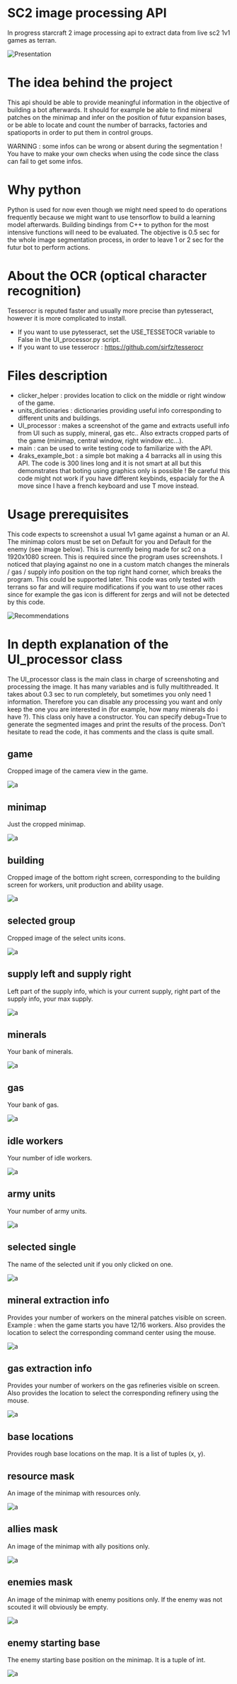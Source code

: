 # SC2 image processing API
In progress starcraft 2 image processing api to extract data from live sc2 1v1 games as terran.

![Presentation](./readme_images/presentation.png?raw=true "Presentation")

# The idea behind the project
This api should be able to provide meaningful information in the objective of building a bot afterwards.
It should for example be able to find mineral patches on the minimap and infer on the position of futur expansion bases, or be able to locate and count the number of barracks, factories and spatioports in order to put them in control groups.

WARNING : some infos can be wrong or absent during the segmentation ! You have to make your own checks when using the code since the class can fail to get some infos.

# Why python
Python is used for now even though we might need speed to do operations frequently because we might want to use tensorflow to build a learning model afterwards.
Building bindings from C++ to python for the most intensive functions will need to be evaluated.
The objective is 0.5 sec for the whole image segmentation process, in order to leave 1 or 2 sec for the futur bot to perform actions.

# About the OCR (optical character recognition)
Tesserocr is reputed faster and usually more precise than pytesseract, however it is more complicated to install.

- If you want to use pytesseract, set the USE_TESSETOCR variable to False in the UI_processor.py script.
- If you want to use tesserocr : https://github.com/sirfz/tesserocr

# Files description
- clicker_helper : provides location to click on the middle or right window of the game.
- units_dictionaries : dictionaries providing useful info corresponding to different units and buildings.
- UI_processor : makes a screenshot of the game and extracts usefull info from UI such as supply, mineral, gas etc.. Also extracts cropped parts of the game (minimap, central window, right window etc...).
- main : can be used to write testing code to familiarize with the API.
- 4raks_example_bot : a simple bot making a 4 barracks all in using this API. The code is 300 lines long and it is not smart at all but this demonstrates that boting using graphics only is possible ! Be careful this code might not work if you have different keybinds, espacialy for the A move since I have a french keyboard and use T move instead.

# Usage prerequisites
This code expects to screenshot a usual 1v1 game against a human or an AI. The minimap colors must be set on Default for you and Default for the enemy (see image below).
This is currently being made for sc2 on a 1920x1080 screen. This is required since the program uses screenshots. I noticed that playing against no one in a custom match changes the minerals / gas / supply info position on the top right hand corner, which breaks the program. This could be supported later.
This code was only tested with terrans so far and will require modifications if you want to use other races since for example the gas icon is different for zergs and will not be detected by this code.

![Recommendations](./readme_images/recommended_colors_and_graphics.png?raw=true "Recommendations")

# In depth explanation of the UI_processor class

The UI_processor class is the main class in charge of screenshoting and processing the image. It has many variables and is fully multithreaded. It takes about 0.3 sec to run completely, but sometimes you only need 1 information. Therefore you can disable any processing you want and only keep the one you are interested in (for example, how many minerals do i have ?).
This class only have a constructor. You can specify debug=True to generate the segmented images and print the results of the process.
Don't hesitate to read the code, it has comments and the class is quite small.


## game

Cropped image of the camera view in the game.

![a](./readme_images/game.png?raw=true "a")

## minimap

Just the cropped minimap.

![a](./readme_images/minimap.png?raw=true "a")

## building

Cropped image of the bottom right screen, corresponding to the building screen for workers, unit production and ability usage.

![a](./readme_images/building.png?raw=true "a")

## selected group

Cropped image of the select units icons.

![a](./readme_images/selected_group.png?raw=true "a")

## supply left and supply right

Left part of the supply info, which is your current supply, right part of the supply info, your max supply.

![a](./readme_images/supply.png?raw=true "a")

## minerals

Your bank of minerals.

![a](./readme_images/mineral.png?raw=true "a")

## gas

Your bank of gas.

![a](./readme_images/gas.png?raw=true "a")

## idle workers

Your number of idle workers.

![a](./readme_images/idle_workers.png?raw=true "a")

## army units

Your number of army units.

![a](./readme_images/army_units.png?raw=true "a")

## selected single

The name of the selected unit if you only clicked on one.

![a](./readme_images/selected_single.png?raw=true "a")

## mineral extraction info

Provides your number of workers on the mineral patches visible on screen. Example : when the game starts you have 12/16 workers. Also provides the location to select the corresponding command center using the mouse.

![a](./readme_images/mineral_extraction0.png?raw=true "a")

## gas extraction info

Provides your number of workers on the gas refineries visible on screen. Also provides the location to select the corresponding refinery using the mouse.

![a](./readme_images/gas_extraction0.png?raw=true "a")

## base locations

Provides rough base locations on the map. It is a list of tuples (x, y).

## resource mask

An image of the minimap with resources only.

![a](./readme_images/ressources.png?raw=true "a")

## allies mask

An image of the minimap with ally positions only.

![a](./readme_images/allies.png?raw=true "a")

## enemies mask

An image of the minimap with enemy positions only. If the enemy was not scouted it will obviously be empty.

![a](./readme_images/enemies.png?raw=true "a")

## enemy starting base

The enemy starting base position on the minimap. It is a tuple of int.

![a](./readme_images/enemy_location.png?raw=true "a")
